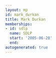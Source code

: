 ```yaml
---
layout: mp
id: mark_durkan
title: Mark Durkan
memberships:
- id: sdlp
  name: SDLP
  start: '2005-06-28'
  end: 
autogenerated: true
---
```

